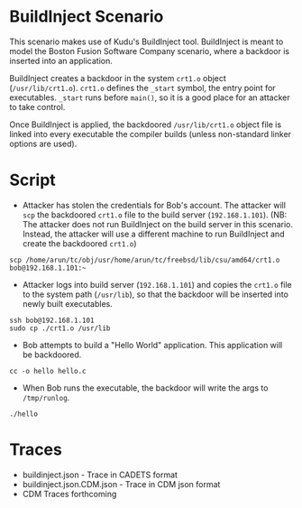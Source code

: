 BuildInject Scenario
====================

This scenario makes use of Kudu's BuildInject tool. BuildInject is
meant to model the Boston Fusion Software Company scenario, where a
backdoor is inserted into an application.

BuildInject creates a backdoor in the system `crt1.o` object
(`/usr/lib/crt1.o`). `crt1.o` defines the `_start` symbol, the entry point
for executables. `_start` runs before `main()`, so it is a good place for
an attacker to take control.

Once BuildInject is applied, the backdoored `/usr/lib/crt1.o` object
file is linked into every executable the compiler builds (unless
non-standard linker options are used).

Script
======

* Attacker has stolen the credentials for Bob's account. The attacker
  will `scp` the backdoored `crt1.o` file to the build server
  (`192.168.1.101`). (NB: The attacker does not run BuildInject on the
  build server in this scenario. Instead, the attacker will use a
  different machine to run BuildInject and create the backdoored
  `crt1.o`)

~~~
scp /home/arun/tc/obj/usr/home/arun/tc/freebsd/lib/csu/amd64/crt1.o bob@192.168.1.101:~
~~~

* Attacker logs into build server (`192.168.1.101`) and copies the
  `crt1.o` file to the system path (`/usr/lib`), so that the backdoor
  will be inserted into newly built executables.

~~~
ssh bob@192.168.1.101
sudo cp ./crt1.o /usr/lib
~~~

* Bob attempts to build a "Hello World" application. This application
  will be backdoored.

~~~
cc -o hello hello.c
~~~

* When Bob runs the executable, the backdoor will write the args to
`/tmp/runlog`.


~~~
./hello
~~~

Traces
======

* buildinject.json -  Trace in CADETS format
* buildinject.json.CDM.json -  Trace in CDM json format
* CDM Traces forthcoming
